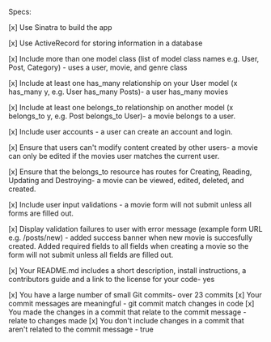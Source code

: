 
Specs:

 [x] Use Sinatra to build the app

 [x] Use ActiveRecord for storing information in a database

 [x] Include more than one model class (list of model class names e.g. User, Post, Category) - uses a user, movie, and genre class

 [x] Include at least one has_many relationship on your User model (x has_many y, e.g. User has_many Posts)- a user has_many movies

 [x] Include at least one belongs_to relationship on another model (x belongs_to y, e.g. Post belongs_to User)- a movie belongs to a user.

 [x] Include user accounts - a user can create an account and login.

 [x] Ensure that users can't modify content created by other users- a movie can only be edited if the movies user matches the current user.

 [x] Ensure that the belongs_to resource has routes for Creating, Reading, Updating and Destroying-  a movie can be viewed, edited, deleted, and created.

 [x] Include user input validations - a movie form will not submit unless all forms are filled out.

 [x] Display validation failures to user with error message (example form URL e.g. /posts/new) - added success banner when new movie is succesfully created. Added required fields to all fields when creating a movie so the form will not submit unless all fields are filled out.

 [x] Your README.md includes a short description, install instructions, a contributors guide and a link to the license for your code-  yes

 [x] You have a large number of small Git commits-  over 23 commits
 [x] Your commit messages are meaningful - git commit match changes in code
 [x] You made the changes in a commit that relate to the commit message - relate to changes made
 [x] You don't include changes in a commit that aren't related to the commit message - true

